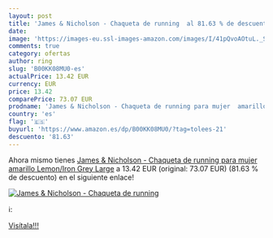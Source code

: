 ```yaml
---
layout: post
title: 'James & Nicholson - Chaqueta de running  al 81.63 % de descuento'
date: 
image: 'https://images-eu.ssl-images-amazon.com/images/I/41pQvoAOtuL._SL200_.jpg'
comments: true
category: ofertas
author: ring
slug: 'B00KK08MU0-es'
actualPrice: 13.42 EUR
currency: EUR
price: 13.42
comparePrice: 73.07 EUR
prodname: 'James & Nicholson - Chaqueta de running para mujer  amarillo   Lemon/Iron Grey    Large'
country: 'es'
flag: '🇪🇸'
buyurl: 'https://www.amazon.es/dp/B00KK08MU0/?tag=tolees-21'
descuento: '81.63'
---
```


Ahora mismo tienes [James & Nicholson - Chaqueta de running para mujer  amarillo   Lemon/Iron Grey    Large](https://www.amazon.es/dp/B00KK08MU0/?tag=tolees-21) a 13.42 EUR (original: 73.07 EUR) (81.63 %  de descuento) en el siguiente enlace!

[![James & Nicholson - Chaqueta de running ](https://images-eu.ssl-images-amazon.com/images/I/41pQvoAOtuL._SL200_.jpg)](https://www.amazon.es/dp/B00KK08MU0/?tag=tolees-21)

ℹ️:


[Visítala!!!](https://www.amazon.es/dp/B00KK08MU0/?tag=tolees-21)
